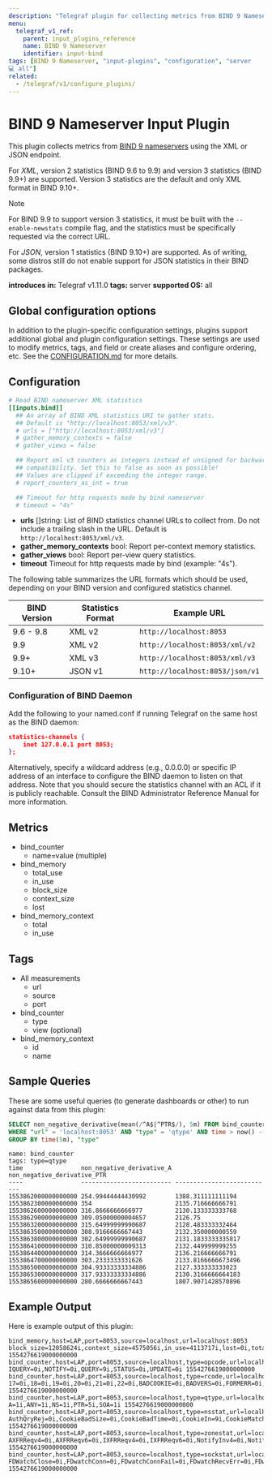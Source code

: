 ```yaml
---
description: "Telegraf plugin for collecting metrics from BIND 9 Nameserver"
menu:
  telegraf_v1_ref:
    parent: input_plugins_reference
    name: BIND 9 Nameserver
    identifier: input-bind
tags: [BIND 9 Nameserver, "input-plugins", "configuration", "server
💻 all"]
related:
  - /telegraf/v1/configure_plugins/
---
```


# BIND 9 Nameserver Input Plugin

This plugin collects metrics from [BIND 9 nameservers](https://www.isc.org/bind) using the XML or
JSON endpoint.

For _XML_, version 2 statistics (BIND 9.6 to 9.9) and version 3 statistics
(BIND 9.9+) are supported. Version 3 statistics are the default and only XML
format in BIND 9.10+.

> [!NOTE]
> For BIND 9.9 to support version 3 statistics, it must be built with the
> `--enable-newstats` compile flag, and the statistics must be specifically
> requested via the correct URL.

For _JSON_, version 1 statistics (BIND 9.10+) are supported. As of writing, some
distros still do not enable support for JSON statistics in their BIND packages.

**introduces in:** Telegraf v1.11.0
**tags:** server
**supported OS:** all

[bind]: https://www.isc.org/bind

## Global configuration options <!-- @/docs/includes/plugin_config.md -->

In addition to the plugin-specific configuration settings, plugins support
additional global and plugin configuration settings. These settings are used to
modify metrics, tags, and field or create aliases and configure ordering, etc.
See the [CONFIGURATION.md](/telegraf/v1/configuration/#plugins) for more details.

[CONFIGURATION.md]: ../../../docs/CONFIGURATION.md#plugins

## Configuration

```toml @sample.conf
# Read BIND nameserver XML statistics
[[inputs.bind]]
  ## An array of BIND XML statistics URI to gather stats.
  ## Default is "http://localhost:8053/xml/v3".
  # urls = ["http://localhost:8053/xml/v3"]
  # gather_memory_contexts = false
  # gather_views = false

  ## Report xml v3 counters as integers instead of unsigned for backward
  ## compatibility. Set this to false as soon as possible!
  ## Values are clipped if exceeding the integer range.
  # report_counters_as_int = true

  ## Timeout for http requests made by bind nameserver
  # timeout = "4s"
```

- **urls** []string: List of BIND statistics channel URLs to collect from.
  Do not include a trailing slash in the URL.
  Default is `http://localhost:8053/xml/v3`.
- **gather_memory_contexts** bool: Report per-context memory statistics.
- **gather_views** bool: Report per-view query statistics.
- **timeout** Timeout for http requests made by bind (example: "4s").

The following table summarizes the URL formats which should be used,
depending on your BIND version and configured statistics channel.

| BIND Version | Statistics Format | Example URL                   |
| ------------ | ----------------- | ----------------------------- |
| 9.6 - 9.8    | XML v2            | `http://localhost:8053`         |
| 9.9          | XML v2            | `http://localhost:8053/xml/v2`  |
| 9.9+         | XML v3            | `http://localhost:8053/xml/v3`  |
| 9.10+        | JSON v1           | `http://localhost:8053/json/v1` |

### Configuration of BIND Daemon

Add the following to your named.conf if running Telegraf on the same host
as the BIND daemon:

```json
statistics-channels {
    inet 127.0.0.1 port 8053;
};
```

Alternatively, specify a wildcard address (e.g., 0.0.0.0) or specific
IP address of an interface to configure the BIND daemon to listen on that
address. Note that you should secure the statistics channel with an ACL if
it is publicly reachable. Consult the BIND Administrator Reference Manual
for more information.

## Metrics

- bind_counter
  - name=value (multiple)
- bind_memory
  - total_use
  - in_use
  - block_size
  - context_size
  - lost
- bind_memory_context
  - total
  - in_use

## Tags

- All measurements
  - url
  - source
  - port
- bind_counter
  - type
  - view (optional)
- bind_memory_context
  - id
  - name

## Sample Queries

These are some useful queries (to generate dashboards or other) to run against
data from this plugin:

```sql
SELECT non_negative_derivative(mean(/^A$|^PTR$/), 5m) FROM bind_counter \
WHERE "url" = 'localhost:8053' AND "type" = 'qtype' AND time > now() - 1h \
GROUP BY time(5m), "type"
```

```text
name: bind_counter
tags: type=qtype
time                non_negative_derivative_A non_negative_derivative_PTR
----                ------------------------- ---------------------------
1553862000000000000 254.99444444430992        1388.311111111194
1553862300000000000 354                       2135.716666666791
1553862600000000000 316.8666666666977         2130.133333333768
1553862900000000000 309.05000000004657        2126.75
1553863200000000000 315.64999999990687        2128.483333332464
1553863500000000000 308.9166666667443         2132.350000000559
1553863800000000000 302.64999999990687        2131.1833333335817
1553864100000000000 310.85000000009313        2132.449999999255
1553864400000000000 314.3666666666977         2136.216666666791
1553864700000000000 303.2333333331626         2133.8166666673496
1553865000000000000 304.93333333334886        2127.333333333023
1553865300000000000 317.93333333334886        2130.3166666664183
1553865600000000000 280.6666666667443         1807.9071428570896
```

## Example Output

Here is example output of this plugin:

```text
bind_memory,host=LAP,port=8053,source=localhost,url=localhost:8053 block_size=12058624i,context_size=4575056i,in_use=4113717i,lost=0i,total_use=16663252i 1554276619000000000
bind_counter,host=LAP,port=8053,source=localhost,type=opcode,url=localhost:8053 IQUERY=0i,NOTIFY=0i,QUERY=9i,STATUS=0i,UPDATE=0i 1554276619000000000
bind_counter,host=LAP,port=8053,source=localhost,type=rcode,url=localhost:8053 17=0i,18=0i,19=0i,20=0i,21=0i,22=0i,BADCOOKIE=0i,BADVERS=0i,FORMERR=0i,NOERROR=7i,NOTAUTH=0i,NOTIMP=0i,NOTZONE=0i,NXDOMAIN=0i,NXRRSET=0i,REFUSED=0i,RESERVED11=0i,RESERVED12=0i,RESERVED13=0i,RESERVED14=0i,RESERVED15=0i,SERVFAIL=2i,YXDOMAIN=0i,YXRRSET=0i 1554276619000000000
bind_counter,host=LAP,port=8053,source=localhost,type=qtype,url=localhost:8053 A=1i,ANY=1i,NS=1i,PTR=5i,SOA=1i 1554276619000000000
bind_counter,host=LAP,port=8053,source=localhost,type=nsstat,url=localhost:8053 AuthQryRej=0i,CookieBadSize=0i,CookieBadTime=0i,CookieIn=9i,CookieMatch=0i,CookieNew=9i,CookieNoMatch=0i,DNS64=0i,ECSOpt=0i,ExpireOpt=0i,KeyTagOpt=0i,NSIDOpt=0i,OtherOpt=0i,QryAuthAns=7i,QryBADCOOKIE=0i,QryDropped=0i,QryDuplicate=0i,QryFORMERR=0i,QryFailure=0i,QryNXDOMAIN=0i,QryNXRedir=0i,QryNXRedirRLookup=0i,QryNoauthAns=0i,QryNxrrset=1i,QryRecursion=2i,QryReferral=0i,QrySERVFAIL=2i,QrySuccess=6i,QryTCP=1i,QryUDP=8i,RPZRewrites=0i,RateDropped=0i,RateSlipped=0i,RecQryRej=0i,RecursClients=0i,ReqBadEDNSVer=0i,ReqBadSIG=0i,ReqEdns0=9i,ReqSIG0=0i,ReqTCP=1i,ReqTSIG=0i,Requestv4=9i,Requestv6=0i,RespEDNS0=9i,RespSIG0=0i,RespTSIG=0i,Response=9i,TruncatedResp=0i,UpdateBadPrereq=0i,UpdateDone=0i,UpdateFail=0i,UpdateFwdFail=0i,UpdateRej=0i,UpdateReqFwd=0i,UpdateRespFwd=0i,XfrRej=0i,XfrReqDone=0i 1554276619000000000
bind_counter,host=LAP,port=8053,source=localhost,type=zonestat,url=localhost:8053 AXFRReqv4=0i,AXFRReqv6=0i,IXFRReqv4=0i,IXFRReqv6=0i,NotifyInv4=0i,NotifyInv6=0i,NotifyOutv4=0i,NotifyOutv6=0i,NotifyRej=0i,SOAOutv4=0i,SOAOutv6=0i,XfrFail=0i,XfrSuccess=0i 1554276619000000000
bind_counter,host=LAP,port=8053,source=localhost,type=sockstat,url=localhost:8053 FDWatchClose=0i,FDwatchConn=0i,FDwatchConnFail=0i,FDwatchRecvErr=0i,FDwatchSendErr=0i,FdwatchBindFail=0i,RawActive=1i,RawClose=0i,RawOpen=1i,RawOpenFail=0i,RawRecvErr=0i,TCP4Accept=6i,TCP4AcceptFail=0i,TCP4Active=9i,TCP4BindFail=0i,TCP4Close=5i,TCP4Conn=0i,TCP4ConnFail=0i,TCP4Open=8i,TCP4OpenFail=0i,TCP4RecvErr=0i,TCP4SendErr=0i,TCP6Accept=0i,TCP6AcceptFail=0i,TCP6Active=2i,TCP6BindFail=0i,TCP6Close=0i,TCP6Conn=0i,TCP6ConnFail=0i,TCP6Open=2i,TCP6OpenFail=0i,TCP6RecvErr=0i,TCP6SendErr=0i,UDP4Active=18i,UDP4BindFail=14i,UDP4Close=14i,UDP4Conn=0i,UDP4ConnFail=0i,UDP4Open=32i,UDP4OpenFail=0i,UDP4RecvErr=0i,UDP4SendErr=0i,UDP6Active=3i,UDP6BindFail=0i,UDP6Close=6i,UDP6Conn=0i,UDP6ConnFail=6i,UDP6Open=9i,UDP6OpenFail=0i,UDP6RecvErr=0i,UDP6SendErr=0i,UnixAccept=0i,UnixAcceptFail=0i,UnixActive=0i,UnixBindFail=0i,UnixClose=0i,UnixConn=0i,UnixConnFail=0i,UnixOpen=0i,UnixOpenFail=0i,UnixRecvErr=0i,UnixSendErr=0i 1554276619000000000
```
